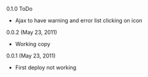 0.1.0 ToDo
- Ajax to have warning and error list clicking on icon

0.0.2 (May 23, 2011)
- Working copy

0.0.1 (May 23, 2011)
- First deploy not working